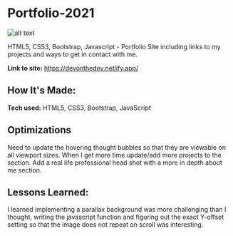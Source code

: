# Portfolio-2021

![alt text](preview.gif)

HTML5, CSS3, Bootstrap, Javascript - Portfolio Site including links to my projects and ways to get in contact with me.

**Link to site:** https://devonthedev.netlify.app/

## How It's Made:

**Tech used:** HTML5, CSS3, Bootstrap, JavaScript

## Optimizations

Need to update the hovering thought bubbles so that they are viewable on all viewport sizes. When I get more time update/add more projects to the section. Add a real life professional head shot with a more in depth about me section.

## Lessons Learned:

I learned implementing a parallax background was more challenging than I thought, writing the javascript function and figuring out the exact Y-offset setting so that the image does not repeat on scroll was interesting.